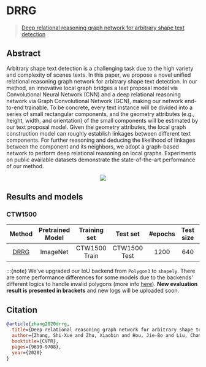 # DRRG

> [Deep relational reasoning graph network for arbitrary shape text detection](https://arxiv.org/abs/2003.07493)

<!-- [ALGORITHM] -->

## Abstract
Arbitrary shape text detection is a challenging task due to the high variety and complexity of scenes texts. In this paper, we propose a novel unified relational reasoning graph network for arbitrary shape text detection. In our method, an innovative local graph bridges a text proposal model via Convolutional Neural Network (CNN) and a deep relational reasoning network via Graph Convolutional Network (GCN), making our network end-to-end trainable. To be concrete, every text instance will be divided into a series of small rectangular components, and the geometry attributes (e.g., height, width, and orientation) of the small components will be estimated by our text proposal model. Given the geometry attributes, the local graph construction model can roughly establish linkages between different text components. For further reasoning and deducing the likelihood of linkages between the component and its neighbors, we adopt a graph-based network to perform deep relational reasoning on local graphs. Experiments on public available datasets demonstrate the state-of-the-art performance of our method.

<div align=center>
<img src="https://user-images.githubusercontent.com/22607038/142791777-f282300a-fb83-4b5a-a7d4-29f308949f11.png"/>
</div>

## Results and models

### CTW1500

|                             Method                              | Pretrained Model | Training set  |   Test set   | #epochs | Test size |    Recall     |   Precision   |     Hmean     |                                                                                            Download                                                                                             |
| :-------------------------------------------------------------: | :--------------: | :-----------: | :----------: | :-----: | :-------: | :-----------: | :-----------: | :-----------: | :---------------------------------------------------------------------------------------------------------------------------------------------------------------------------------------------: |
| [DRRG](configs/textdet/drrg/drrg_r50_fpn_unet_1200e_ctw1500.py) |     ImageNet     | CTW1500 Train | CTW1500 Test |  1200   |    640    | 0.822 (0.791) | 0.858 (0.862) | 0.840 (0.825) | [model](https://download.openmmlab.com/mmocr/textdet/drrg/drrg_r50_fpn_unet_1200e_ctw1500_20211022-fb30b001.pth) \ [log](https://download.openmmlab.com/mmocr/textdet/drrg/20210511_234719.log) |

:::{note}
We've upgraded our IoU backend from `Polygon3` to `shapely`. There are some performance differences for some models due to the backends' different logics to handle invalid polygons (more info [here](https://github.com/open-mmlab/mmocr/issues/465)). **New evaluation result is presented in brackets** and new logs will be uploaded soon.


## Citation

```bibtex
@article{zhang2020drrg,
  title={Deep relational reasoning graph network for arbitrary shape text detection},
  author={Zhang, Shi-Xue and Zhu, Xiaobin and Hou, Jie-Bo and Liu, Chang and Yang, Chun and Wang, Hongfa and Yin, Xu-Cheng},
  booktitle={CVPR},
  pages={9699-9708},
  year={2020}
}
```
